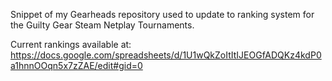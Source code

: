 Snippet of my Gearheads repository used to update to ranking system for the Guilty Gear Steam Netplay Tournaments.

Current rankings available at: https://docs.google.com/spreadsheets/d/1U1wQkZoItItIJEOGfADQKz4kdP0a1hnnOOqn5x7zZAE/edit#gid=0
